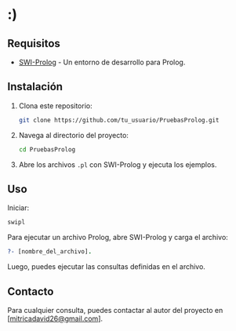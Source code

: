 # :)


## Requisitos

- [SWI-Prolog](https://www.swi-prolog.org/) - Un entorno de desarrollo para Prolog.

## Instalación

1. Clona este repositorio:
    ```sh
    git clone https://github.com/tu_usuario/PruebasProlog.git
    ```
2. Navega al directorio del proyecto:
    ```sh
    cd PruebasProlog
    ```
3. Abre los archivos `.pl` con SWI-Prolog y ejecuta los ejemplos.

## Uso

Iniciar:
```bash
swipl
```


Para ejecutar un archivo Prolog, abre SWI-Prolog y carga el archivo:
```prolog
?- [nombre_del_archivo].
```

Luego, puedes ejecutar las consultas definidas en el archivo.


## Contacto

Para cualquier consulta, puedes contactar al autor del proyecto en [mitricadavid26@gmail.com].
